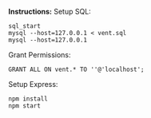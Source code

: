 **Instructions:**
Setup SQL:
```
sql_start
mysql --host=127.0.0.1 < vent.sql
mysql --host=127.0.0.1
```
Grant Permissions:
```
GRANT ALL ON vent.* TO ''@'localhost';
```
Setup Express:
```
npm install
npm start
```
